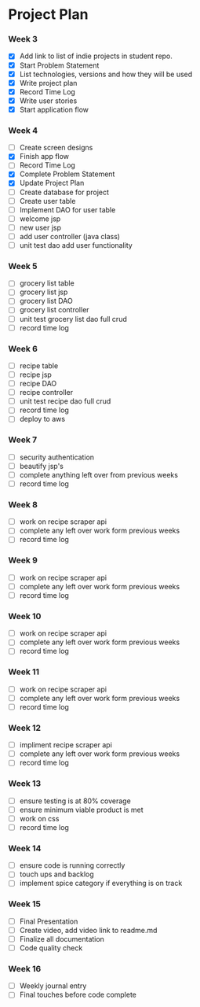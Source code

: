 # Project Plan

### Week 3
- [x] Add link to list of indie projects in student repo.
- [x] Start Problem Statement
- [x] List technologies, versions and how they will be used
- [x] Write project plan
- [x] Record Time Log
- [x] Write user stories
- [x] Start application flow

### Week 4
- [ ] Create screen designs
- [x] Finish app flow
- [ ] Record Time Log
- [x] Complete Problem Statement
- [x] Update Project Plan
- [ ] Create database for project
- [ ] Create user table
- [ ] Implement DAO for user table
- [ ] welcome jsp
- [ ] new user jsp
- [ ] add user controller (java class)
- [ ] unit test dao add user functionality

### Week 5
- [ ] grocery list table
- [ ] grocery list jsp
- [ ] grocery list DAO
- [ ] grocery list controller
- [ ] unit test grocery list dao full crud
- [ ] record time log

### Week 6
- [ ] recipe table
- [ ] recipe jsp
- [ ] recipe DAO
- [ ] recipe controller
- [ ] unit test recipe dao full crud
- [ ] record time log
- [ ] deploy to aws

### Week 7
- [ ] security authentication
- [ ] beautify jsp's
- [ ] complete anything left over from previous weeks
- [ ] record time log

### Week 8
- [ ] work on recipe scraper api
- [ ] complete any left over work form previous weeks
- [ ] record time log

### Week 9
- [ ] work on recipe scraper api
- [ ] complete any left over work form previous weeks
- [ ] record time log

### Week 10
- [ ] work on recipe scraper api
- [ ] complete any left over work form previous weeks
- [ ] record time log

### Week 11
- [ ] work on recipe scraper api
- [ ] complete any left over work form previous weeks
- [ ] record time log

### Week 12
- [ ] impliment recipe scraper api
- [ ] complete any left over work form previous weeks
- [ ] record time log

### Week 13
- [ ] ensure testing is at 80% coverage
- [ ] ensure minimum viable product is met
- [ ] work on css
- [ ] record time log

### Week 14
- [ ] ensure code is running correctly
- [ ] touch ups and backlog
- [ ] implement spice category if everything is on track

### Week 15
- [ ] Final Presentation
- [ ] Create video, add video link to readme.md
- [ ] Finalize all documentation
- [ ] Code quality check

### Week 16
- [ ] Weekly journal entry
- [ ] Final touches before code complete